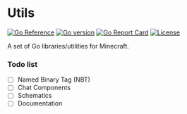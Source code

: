 # Utils

[![Go Reference](https://pkg.go.dev/badge/github.com/minecraft-go/utils.svg)](https://pkg.go.dev/github.com/minecraft-go/utils)
[![Go version](https://img.shields.io/github/go-mod/go-version/minecraft-go/utils)](https://github.com/minecraft-go/utils/blob/main/go.mod)
[![Go Report Card](https://goreportcard.com/badge/github.com/minecraft-go/utils)](https://goreportcard.com/report/github.com/minecraft-go/utils)
[![License](https://img.shields.io/github/license/minecraft-go/utils)](https://github.com/minecraft-go/utils/blob/main/LICENSE)

A set of Go libraries/utilities for Minecraft.

### Todo list
- [ ] Named Binary Tag (NBT)
- [ ] Chat Components
- [ ] Schematics
- [ ] Documentation
